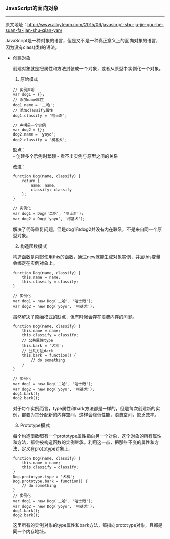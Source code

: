 ### JavaScript的面向对象
---
原文地址：http://www.alloyteam.com/2015/06/javascript-shu-ju-jie-gou-he-suan-fa-jian-shu-qian-yan/

JavaScript是一种对象的语言，但是又不是一种真正意义上的面向对象的语言，因为没有class(类)的语法。

- 创建对象

    创建对象就是把属性和方法封装成一个对象，或者从原型中实例化一个对象。

    1. 原始模式
    
    ```
    // 实例声明
    var dog1 = {};
    // 添加name属性
    dog1.name = '二哈';
    // 添加classify属性
    dog1.classify = '哈士奇';

    // 声明另一个实例
    var dog2 = {};
    dog2.name = 'yoyo';
    dog2.classify = '柯基犬';
    ```
    缺点：  
        - 创建多个示例时繁琐
        - 看不出实例与原型之间的关系
    
    改进：
    
    ```
    function Dog(name, classify) {
        return {
            name: name,
            classify: classify
        };
    }

    // 实例化
    var dog1 = Dog('二哈', '哈士奇');
    var dog2 = Dog('yoyo', '柯基犬');
    ```
    解决了代码重复问题，但是dog1和dog2并没有内在联系，不是来自同一个原型对象。

    2. 构造函数模式
    
    构造函数是内部使用this的函数，通过new就能生成对象实例，并且this变量会绑定在实例对象上。

    ```
    function Dog(name, classify) {
        this.name = name;
        this.classify = classify;
    }

    // 实例化
    var dog1 = new Dog('二哈', '哈士奇');
    var dog2 = new Dog('yoyo', '柯基犬');
    ```
    虽然解决了原始模式的缺点，但有时候会存在浪费内存的问题。
    
    ```
    function Dog(name, classify) {
        this.name = name;
        this.classify = classify;
        // 公共属性type
        this.bark = '犬科';
        // 公共方法dark
        this.bark = function() {
            // do something
        }
    }

    // 实例化
    var dog1 = new Dog('二哈', '哈士奇');
    var dog2 = new Dog('yoyo', '柯基犬');
    dog1.bark();
    dog2.bark();
    ```
    对于每个实例而言，type属性和bark方法都是一样的，但是每次创建新的实例，都要为其分配新的内存空间，这样会降低性能，浪费空间，缺乏效率。

    3. Prototype模式
    
    每个构造函数都有一个prototype属性指向另一个对象，这个对象的所有属性和方法，都会被构造函数的实例继承。利用这一点，把那些不变的属性和方法，定义在prototype对象上。

    ```
    function Dog(name, classify) {
        this.name = name;
        this.classify = classify;
    }
    Dog.prototype.type = '犬科';
    Dog.prototype.bark = function() {
        // do something
    }
    // 实例化
    var dog1 = new Dog('二哈', '哈士奇');
    var dog2 = new Dog('yoyo', '柯基犬');
    dog1.bark();
    dog2.bark();
    ```
    这里所有的实例对象的type属性和bark方法，都指向prototype对象，且都是同一个内存地址。
